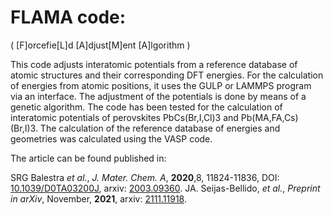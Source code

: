 # FLAMA code:
( [F]orcefie[L]d [A]djust[M]ent [A]lgorithm )

This code adjusts interatomic potentials from a reference database of atomic structures and their corresponding DFT energies. For the calculation of energies from atomic positions, it uses the GULP or LAMMPS program via an interface. The adjustment of the potentials is done by means of a genetic algorithm. The code has been tested for the calculation of interatomic potentials of perovskites PbCs(Br,I,Cl)3 and Pb(MA,FA,Cs)(Br,I)3. The calculation of the reference database of energies and geometries was calculated using the VASP code.

The article can be found published in:

SRG Balestra _et al._, _J. Mater. Chem. A_, **2020**,8, 11824-11836, DOI: [10.1039/D0TA03200J](https://doi.org/10.1039/D0TA03200J), arxiv: [2003.09360](https://arxiv.org/abs/2003.09360).
JA. Seijas-Bellido, _et al._, _Preprint in arXiv_, November, **2021**, arxiv: [2111.11918](https://arxiv.org/abs/2111.11918).
